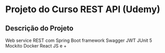 # Projeto do Curso REST API (Udemy)

## Descrição do Projeto
<p align="left">Web service REST com Spring Boot framework Swagger JWT JUnit 5 Mockito Docker React JS e + </p>
